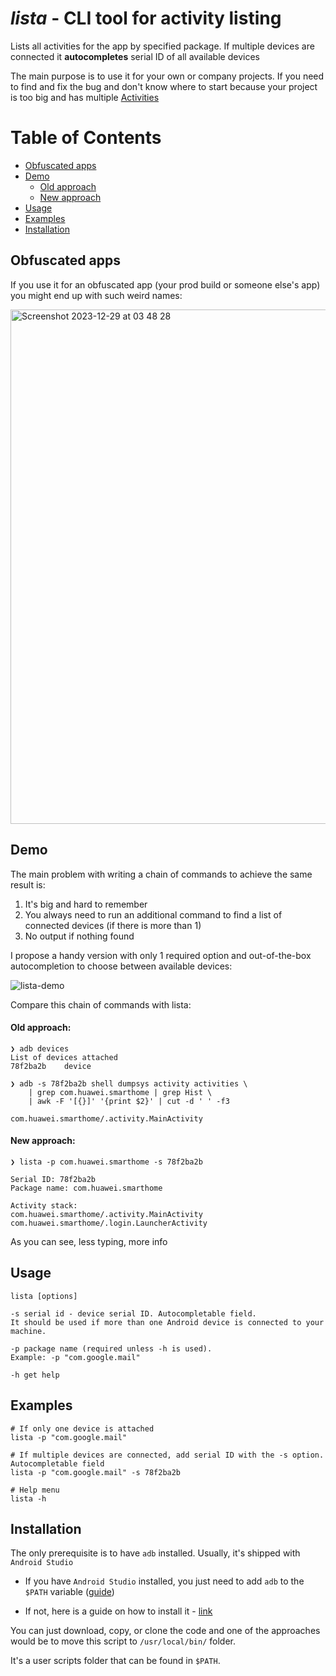 
# *lista* - CLI tool for activity listing

Lists all activities for the app by specified package. If multiple devices are connected it **autocompletes** serial ID of all available devices

The main purpose is to use it for your own or company projects. If you need to find and fix the bug and don't know where to start because your project is too big and has multiple [Activities](https://developer.android.com/guide/components/activities/intro-activities)

Table of Contents
=================

   * [Obfuscated apps](#obfuscated-apps)
   * [Demo](#demo)
		* [Old approach](#old-approach)
        * [New approach](#new-approach)
   * [Usage](#usage)
   * [Examples](#examples)
   * [Installation](#installation)

## Obfuscated apps

If you use it for an obfuscated app (your prod build or someone else's app) you might end up with such weird names:

<img width="823" alt="Screenshot 2023-12-29 at 03 48 28" src="https://github.com/moshenskyi/lista/assets/18194203/ba482fac-8242-44ce-934d-522ce6bf44b5">

## Demo

The main problem with writing a chain of commands to achieve the same result is:
1. It's big and hard to remember
2. You always need to run an additional command to find a list of connected devices (if there is more than 1)
3. No output if nothing found

I propose a handy version with only 1 required option and out-of-the-box autocompletion to choose between available devices:

![lista-demo](https://github.com/moshenskyi/lista/assets/18194203/5ca728fa-229e-4ef9-8e0a-c4efef9c41f9)

Compare this chain of commands with lista:

#### Old approach:

    ❯ adb devices
    List of devices attached
    78f2ba2b	device

    ❯ adb -s 78f2ba2b shell dumpsys activity activities \
	    | grep com.huawei.smarthome | grep Hist \
	    | awk -F '[{}]' '{print $2}' | cut -d ' ' -f3
	    
    com.huawei.smarthome/.activity.MainActivity


#### New approach:
    ❯ lista -p com.huawei.smarthome -s 78f2ba2b

    Serial ID: 78f2ba2b
    Package name: com.huawei.smarthome
    
    Activity stack:
    com.huawei.smarthome/.activity.MainActivity
    com.huawei.smarthome/.login.LauncherActivity

As you can see, less typing, more info

## Usage

    lista [options]

    -s serial id - device serial ID. Autocompletable field.
	It should be used if more than one Android device is connected to your machine.
    
    -p package name (required unless -h is used). 
    Example: -p "com.google.mail"
    
    -h get help

## Examples

    # If only one device is attached
    lista -p "com.google.mail"

    # If multiple devices are connected, add serial ID with the -s option. Autocompletable field
    lista -p "com.google.mail" -s 78f2ba2b
    
    # Help menu
    lista -h


## Installation

The only prerequisite is to have `adb` installed. Usually, it's shipped with `Android Studio`

- If you have `Android Studio` installed, you just need to add `adb`  to the `$PATH` variable ([guide](https://medium.com/macoclock/add-adb-to-path-on-osx-8bc2f11a19ea))

- If not, here is a guide on how to install it - [link](https://stackoverflow.com/a/32314718/7805359)

You can just download, copy, or clone the code and one of the approaches would be to move this script to `/usr/local/bin/` folder.

It's a user scripts folder that can be found in `$PATH`.

